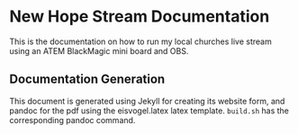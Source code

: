 # New Hope Stream Documentation

This is the documentation on how to run my local churches live stream using an ATEM BlackMagic mini board and OBS.

## Documentation Generation

This document is generated using Jekyll for creating its website form, and pandoc for the pdf using the eisvogel.latex latex template. `build.sh` has the corresponding pandoc command. 